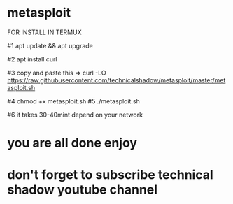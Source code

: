 # metasploit

FOR INSTALL IN TERMUX 

#1
apt update && apt upgrade

#2
apt install curl

#3
copy and paste this => curl -LO https://raw.githubusercontent.com/technicalshadow/metasploit/master/metasploit.sh

#4
chmod +x metasploit.sh
#5
 ./metasploit.sh
 
 #6
 it takes 30-40mint depend on your network 
  # you are all done enjoy

# don't forget to subscribe technical shadow youtube channel 
